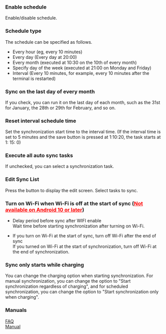 ### Enable schedule<br>

Enable/disable schedule.<br>

### Schedule type<br>

The schedule can be specified as follows.<br>

- Every hour (eg, every 10 minutes)<br>
- Every day (Every day at 20:00)<br>
- Every month (executed at 10:30 on the 10th of every month)<br>
- Specify day of the week (executed at 21:00 on Monday and Friday)<br>
- Interval (Every 10 minutes, for example, every 10 minutes after the terminal is restarted)<br>

### Sync on the last day of every month<br>

If you check, you can run it on the last day of each month, such as the 31st for January, the 28th or 29th for February, and so on.<br>

### Reset interval schedule time<br>

Set the synchronization start time to the interval time. (If the interval time is set to 5 minutes and the save button is pressed at 1:10:20, the task starts at 1: 15: 0)<br>

### Execute all auto sync tasks<br>

If unchecked, you can select a synchronization task.<br>

### Edit Sync List<br>
Press the button to display the edit screen. Select tasks to sync.<br>

### Turn on Wi-Fi when Wi-Fi is off at the start of sync (<span style="color: red; "><u>Not available on Android 10 or later</u></span>)<br>

- Delay period before sync after WIFI enable <br>
Wait time before starting synchronization after turning on Wi-Fi.<br>

- If you turn on Wi-Fi at the start of sync, turn off Wi-Fi after the end of sync<br>
If you turned on Wi-Fi at the start of synchronization, turn off Wi-Fi at the end of synchronization.<br>

### Sync only starts while charging<br>

You can change the charging option when starting synchronization. For manual synchronization, you can change the option to "Start synchronization regardless of charging", and for scheduled synchronization, you can change the option to "Start synchronization only when charging".<br>

### Manuals<br>
[FAQ](https://sentaroh.github.io/Documents/SMBSync2/SMBSync2_FAQ_EN.htm)<br>
[Manual](https://sentaroh.github.io/Documents/SMBSync2/SMBSync2_Desc_EN.htm) <br>
